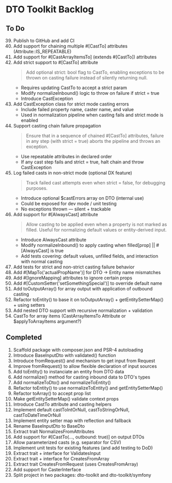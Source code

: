 # DTO Toolkit Backlog

## To Do

39. Publish to GitHub and add CI
37. Add support for chaining multiple #[CastTo] attributes (Attribute::IS_REPEATABLE)
19. Add support for #[CastArrayItemsTo] (extends #[CastTo]) attributes
31. Add strict support to #[CastTo] attribute
    > Add optional strict: bool flag to CastTo, enabling exceptions to be thrown on casting failure instead of silently returning null.
    - Requires updating CastTo to accept a strict param
    - Modify normalizeInbound() logic to throw on failure if strict = true
    - Introduce CastException
32. Add CastException class for strict mode casting errors
    - Include failed property name, caster name, and value
    - Used in normalization pipeline when casting fails and strict mode is enabled
33. Support casting chain failure propagation
    > Ensure that in a sequence of chained #[CastTo] attributes, failure in any step (with strict = true) aborts the pipeline and throws an exception.
    - Use repeatable attributes in declared order
    - If any cast step fails and strict = true, halt chain and throw CastException
34. Log failed casts in non-strict mode (optional DX feature)
    > Track failed cast attempts even when strict = false, for debugging purposes.
    - Introduce optional $castErrors array on DTO (internal use)
    - Could be exposed for dev mode / unit testing
    - No exceptions thrown — silent + trackable
36. Add support for #[AlwaysCast] attribute
    > Allow casting to be applied even when a property is not marked as filled. Useful for normalizing default values or entity-derived input.
    - Introduce AlwaysCast attribute
    - Modify normalizeInbound() to apply casting when filled[prop] || #[AlwaysCast] is true
    - Add tests covering: default values, unfilled fields, and interaction with normal casting
35. Add tests for strict and non-strict casting failure behavior
20. Add #[MapTo('actualPropName')] for DTO → Entity name mismatches
21. Add #[IgnoreMapping] attributes to ignore certain props
22. Add #[CustomSetter('setSomethingSpecial')] to override default name
23. Add toOutputArray() for array output with application of outbound casting
24. Refactor toEntity() to base it on toOutputArray() + getEntitySetterMap() + using setters
28. Add nested DTO support with recursive normalization + validation
29. CastTo for array items (CastArrayItemsTo Attribute or $applyToArrayItems argument?)

## Completed

1. Scaffold package with composer.json and PSR-4 autoloading
2. Introduce BaseInputDto with validated() function
3. Introduce fromRequest() and mechanism to get input from Request
4. Improve fromRequest() to allow flexible declaration of input sources
5. Add toEntity() to instanciate an entity from DTO data
6. Add normalize() method for casting inbound data to DTO's types
7. Add normalizeToDto() and normalizeToEntity()
8. Refactor toEntity() to use normalizeToEntity() and getEntitySetterMap()
9. Refactor toArray() to accept prop list
10. Make getEntitySetterMap() validate context props
11. Introduce CastTo attribute and casting helpers
12. Implement default castToIntOrNull, castToStringOrNull, castToDateTimeOrNull
13. Implement entity setter map with reflection and fallback
14. Rename BaseInputDto to BaseDto
15. Extract trait NormalizesFromAttributes
16. Add support for #[CastTo(..., outbound: true)] on output DTOs
17. Allow parameterized casts (e.g. separator for CSV)
18. Implement unit tests for existing features (and add testing to DoD)
25. Extract trait + interface for ValidatesInput
26. Extract trait + interface for CreatesFromArray
27. Extract trait CreatesFromRequest (uses CreatesFromArray)
30. Add support for CasterInterface
38. Split project in two packages: dto-toolkit and dto-toolkit/symfony

